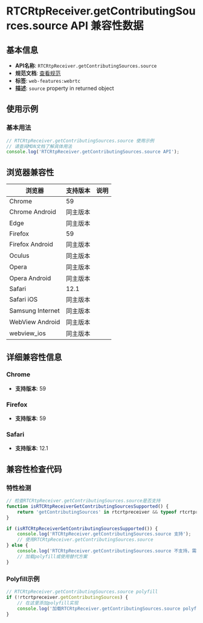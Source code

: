 # RTCRtpReceiver.getContributingSources.source API 兼容性数据

## 基本信息

- **API名称**: `RTCRtpReceiver.getContributingSources.source`
- **规范文档**: [查看规范](https://w3c.github.io/webrtc-pc/#dom-rtcrtpcontributingsource-source)
- **标签**: `web-features:webrtc`
- **描述**: `source` property in returned object

## 使用示例

### 基本用法

```javascript
// RTCRtpReceiver.getContributingSources.source 使用示例
// 请查阅MDN文档了解具体用法
console.log('RTCRtpReceiver.getContributingSources.source API');
```

## 浏览器兼容性

| 浏览器 | 支持版本 | 说明 |
|--------|----------|------|
| Chrome | 59 |  |
| Chrome Android | 同主版本 |  |
| Edge | 同主版本 |  |
| Firefox | 59 |  |
| Firefox Android | 同主版本 |  |
| Oculus | 同主版本 |  |
| Opera | 同主版本 |  |
| Opera Android | 同主版本 |  |
| Safari | 12.1 |  |
| Safari iOS | 同主版本 |  |
| Samsung Internet | 同主版本 |  |
| WebView Android | 同主版本 |  |
| webview_ios | 同主版本 |  |

## 详细兼容性信息

### Chrome

- **支持版本**: 59

### Firefox

- **支持版本**: 59

### Safari

- **支持版本**: 12.1

## 兼容性检查代码

### 特性检测

```javascript
// 检查RTCRtpReceiver.getContributingSources.source是否支持
function isRTCRtpReceiverGetContributingSourcesSupported() {
    return 'getContributingSources' in rtcrtpreceiver && typeof rtcrtpreceiver.getContributingSources === 'function';
}

if (isRTCRtpReceiverGetContributingSourcesSupported()) {
    console.log('RTCRtpReceiver.getContributingSources.source 支持');
    // 使用RTCRtpReceiver.getContributingSources.source
} else {
    console.log('RTCRtpReceiver.getContributingSources.source 不支持，需要polyfill');
    // 加载polyfill或使用替代方案
}
```

### Polyfill示例

```javascript
// RTCRtpReceiver.getContributingSources.source polyfill
if (!rtcrtpreceiver.getContributingSources) {
    // 在这里添加polyfill实现
    console.log('加载RTCRtpReceiver.getContributingSources.source polyfill');
}
```

